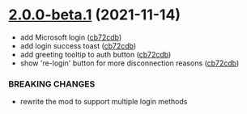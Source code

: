 # [2.0.0-beta.1](https://github.com/axieum/authme/compare/v1.5.0...v2.0.0-beta.1) (2021-11-14)


* add Microsoft login ([cb72cdb](https://github.com/axieum/authme/commit/cb72cdb6e37a01cd20a581a107b3fbe96ffd9c70))
* add login success toast ([cb72cdb](https://github.com/axieum/authme/commit/cb72cdb6e37a01cd20a581a107b3fbe96ffd9c70))
* add greeting tooltip to auth button ([cb72cdb](https://github.com/axieum/authme/commit/cb72cdb6e37a01cd20a581a107b3fbe96ffd9c70))
* show 're-login' button for more disconnection reasons ([cb72cdb](https://github.com/axieum/authme/commit/cb72cdb6e37a01cd20a581a107b3fbe96ffd9c70))


### BREAKING CHANGES

* rewrite the mod to support multiple login methods
